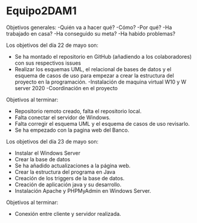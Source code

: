 # Equipo2DAM1
Objetivos generales:
-Quién va a hacer qué?
-Cómo?
-Por qué?
-Ha trabajado en casa?
-Ha conseguido su meta?
-Ha habido problemas?

Los objetivos del día 22 de mayo son:
- Se ha montado el repositorio en GitHub (añadiendo a los colaboradores) con sus respectivos issues
- Realizar los esquemas UML, el relacional de bases de datos y el esquema de casos de uso para empezar a crear la estructura del proyecto en la programación.
 -Instalación de maquina virtual W10 y W server 2020
 -Coordinación en el proyecto
 
Objetivos al terminar:
- Repositorio remoto creado, falta el repositorio local.
- Falta conectar el servidor de Windows.
- Falta corregir el esquema UML y el esquema de casos de uso revisarlo.
- Se ha empezado con la pagina web del Banco.

Los objetivos del día 23 de mayo son:
- Instalar el Windows Server
- Crear la base de datos
- Se ha añadido actualizaciones a la página web.
- Crear la estructura del programa en Java
- Creación de los triggers de la base de datos.
- Creación de aplicación java y su desarrollo.
- Instalación Apache y PHPMyAdmin en Windows Server.
 
Objetivos al terminar:
- Conexión entre cliente y servidor realizada.

